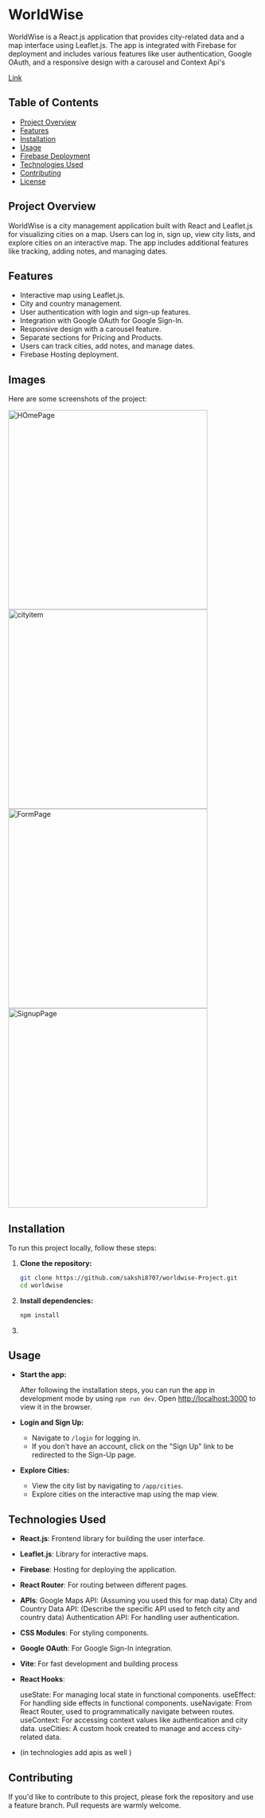 
# WorldWise

WorldWise is a React.js application that provides city-related data and a map interface using Leaflet.js. The app is integrated with Firebase for deployment and includes various features like user authentication, Google OAuth, and a responsive design with a carousel and Context Api's

[Link]([#project-overview](https://worldwise-frontend-wdqd.vercel.app/))


## Table of Contents

- [Project Overview](#project-overview)
- [Features](#features)
- [Installation](#installation)
- [Usage](#usage)
- [Firebase Deployment](#firebase-deployment)
- [Technologies Used](#technologies-used)
- [Contributing](#contributing)
- [License](#license)

## Project Overview

WorldWise is a city management application built with React and Leaflet.js for visualizing cities on a map. Users can log in, sign up, view city lists, and explore cities on an interactive map. The app includes additional features like tracking, adding notes, and managing dates.

## Features

- Interactive map using Leaflet.js.
- City and country management.
- User authentication with login and sign-up features.
- Integration with Google OAuth for Google Sign-In.
- Responsive design with a carousel feature.
- Separate sections for Pricing and Products.
- Users can track cities, add notes, and manage dates.
- Firebase Hosting deployment.    

## Images

Here are some screenshots of the project:


<img src="https://github.com/user-attachments/assets/aaad88e8-3cdc-4354-baa1-5b3631368bee" alt="HOmePage" width="400"/>
<img src="https://github.com/user-attachments/assets/84e789a9-ee81-49ab-a235-555ac692765f" alt="cityitem" width="400"/>
<img src="https://github.com/user-attachments/assets/f2674b42-d06f-4252-bbf8-dd41807ee97b" alt="FormPage" width="400"/>
<img src="https://github.com/user-attachments/assets/ea515fc3-1218-4adb-82aa-7f9739400e79" alt="SignupPage" width="400"/>





## Installation

To run this project locally, follow these steps:

1. **Clone the repository:**

    ```bash
    git clone https://github.com/sakshi8707/worldwise-Project.git
    cd worldwise
    ```

2. **Install dependencies:**

    ```bash
    npm install
    ```

3. 

## Usage

- **Start the app:** 

  After following the installation steps, you can run the app in development mode by using `npm run dev`. Open [http://localhost:3000](http://localhost:3000) to view it in the browser.

- **Login and Sign Up:**

  - Navigate to `/login` for logging in.
  - If you don't have an account, click on the "Sign Up" link to be redirected to the Sign-Up page.

- **Explore Cities:**

  - View the city list by navigating to `/app/cities`.
  - Explore cities on the interactive map using the map view.


## Technologies Used

- **React.js**: Frontend library for building the user interface.
- **Leaflet.js**: Library for interactive maps.
- **Firebase**: Hosting for deploying the application.
- **React Router**: For routing between different pages.
- **APIs**:
      Google Maps API: (Assuming you used this for map data)
      City and Country Data API: (Describe the specific API used to fetch city and country data)
      Authentication API: For handling user authentication.
  
- **CSS Modules**: For styling components.
- **Google OAuth**: For Google Sign-In integration.
- **Vite**: For fast development and building process
- **React Hooks**:

    useState: For managing local state in functional components.
    useEffect: For handling side effects in functional components.
    useNavigate: From React Router, used to programmatically navigate between routes.
    useContext: For accessing context values like authentication and city data.
    useCities: A custom hook created to manage and access city-related data.

- (in technologies add apis as well )

## Contributing

If you'd like to contribute to this project, please fork the repository and use a feature branch. Pull requests are warmly welcome.




